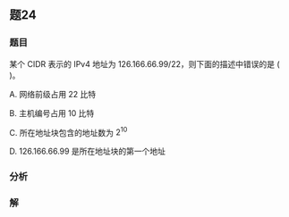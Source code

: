 ## 题24
### 题目
某个 CIDR 表示的 IPv4 地址为 126.166.66.99/22，则下面的描述中错误的是 ( $\;$ )。

A. 网络前级占用 22 比特

B. 主机编号占用 10 比特

C. 所在地址块包含的地址数为 ${2}^{10}$

D. 126.166.66.99 是所在地址块的第一个地址
### 分析

### 解